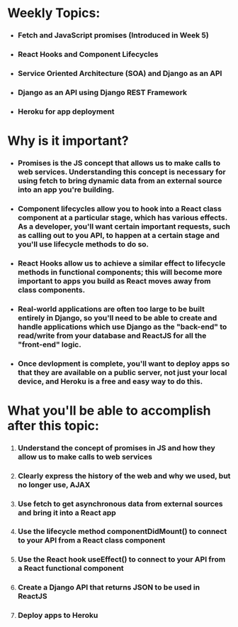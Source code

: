 # Weekly Topics:
- ### Fetch and JavaScript promises (Introduced in Week 5)
- ### React Hooks and Component Lifecycles
- ### Service Oriented Architecture (SOA) and Django as an API
- ### Django as an API using Django REST Framework
- ### Heroku for app deployment

# Why is it important?
- ### Promises is the JS concept that allows us to make calls to web services. Understanding this concept is necessary for using fetch to bring dynamic data from an external source into an app you're building.
- ### Component lifecycles allow you to hook into a React class component at a particular stage, which has various effects. As a developer, you'll want certain important requests, such as calling out to you API, to happen at a certain stage and you'll use lifecycle methods to do so.
- ### React Hooks allow us to achieve a similar effect to lifecycle methods in functional components; this will become more important to apps you build as React moves away from class components.
- ### Real-world applications are often too large to be built entirely in Django, so you'll need to be able to create and handle applications which use Django as the "back-end" to read/write from your database and ReactJS for all the "front-end" logic.
- ### Once devlopment is complete, you'll want to deploy apps so that they are available on a public server, not just your local device, and Heroku is a free and easy way to do this.

# What you'll be able to accomplish after this topic:
1. ### Understand the concept of promises in JS and how they allow us to make calls to web services
2. ### Clearly express the history of the web and why we used, but no longer use, AJAX
3. ### Use fetch to get asynchronous data from external sources and bring it into a React app
4. ### Use the lifecycle method componentDidMount() to connect to your API from a React class component
5. ### Use the React hook useEffect() to connect to your API from a React functional component
6. ### Create a Django API that returns JSON to be used in ReactJS
7. ### Deploy apps to Heroku
